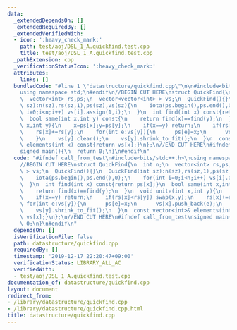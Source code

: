 ```yaml
---
data:
  _extendedDependsOn: []
  _extendedRequiredBy: []
  _extendedVerifiedWith:
  - icon: ':heavy_check_mark:'
    path: test/aoj/DSL_1_A.quickfind.test.cpp
    title: test/aoj/DSL_1_A.quickfind.test.cpp
  _pathExtension: cpp
  _verificationStatusIcon: ':heavy_check_mark:'
  attributes:
    links: []
  bundledCode: "#line 1 \"datastructure/quickfind.cpp\"\n\n#include<bits/stdc++.h>\n\
    using namespace std;\n#endif\n//BEGIN CUT HERE\nstruct QuickFind{\n  int n;\n\
    \  vector<int> rs,ps;\n  vector<vector<int> > vs;\n  QuickFind(){}\n  QuickFind(int\
    \ sz):n(sz),rs(sz,1),ps(sz),vs(sz){\n    iota(ps.begin(),ps.end(),0);\n    for(int\
    \ i=0;i<n;i++) vs[i].assign(1,i);\n  }\n  int find(int x) const{return ps[x];}\n\
    \  bool same(int x,int y) const{\n    return find(x)==find(y);\n  }\n  void unite(int\
    \ x,int y){\n    x=ps[x];y=ps[y];\n    if(x==y) return;\n    if(rs[x]<rs[y]) swap(x,y);\n\
    \    rs[x]+=rs[y];\n    for(int e:vs[y]){\n      ps[e]=x;\n      vs[x].push_back(e);\n\
    \    }\n    vs[y].clear();\n    vs[y].shrink_to_fit();\n  }\n  const vector<int>&\
    \ elements(int x) const{return vs[x];}\n};\n//END CUT HERE\n#ifndef call_from_test\n\
    signed main(){\n  return 0;\n}\n#endif\n"
  code: "#ifndef call_from_test\n#include<bits/stdc++.h>\nusing namespace std;\n#endif\n\
    //BEGIN CUT HERE\nstruct QuickFind{\n  int n;\n  vector<int> rs,ps;\n  vector<vector<int>\
    \ > vs;\n  QuickFind(){}\n  QuickFind(int sz):n(sz),rs(sz,1),ps(sz),vs(sz){\n\
    \    iota(ps.begin(),ps.end(),0);\n    for(int i=0;i<n;i++) vs[i].assign(1,i);\n\
    \  }\n  int find(int x) const{return ps[x];}\n  bool same(int x,int y) const{\n\
    \    return find(x)==find(y);\n  }\n  void unite(int x,int y){\n    x=ps[x];y=ps[y];\n\
    \    if(x==y) return;\n    if(rs[x]<rs[y]) swap(x,y);\n    rs[x]+=rs[y];\n   \
    \ for(int e:vs[y]){\n      ps[e]=x;\n      vs[x].push_back(e);\n    }\n    vs[y].clear();\n\
    \    vs[y].shrink_to_fit();\n  }\n  const vector<int>& elements(int x) const{return\
    \ vs[x];}\n};\n//END CUT HERE\n#ifndef call_from_test\nsigned main(){\n  return\
    \ 0;\n}\n#endif\n"
  dependsOn: []
  isVerificationFile: false
  path: datastructure/quickfind.cpp
  requiredBy: []
  timestamp: '2019-12-17 22:20:47+09:00'
  verificationStatus: LIBRARY_ALL_AC
  verifiedWith:
  - test/aoj/DSL_1_A.quickfind.test.cpp
documentation_of: datastructure/quickfind.cpp
layout: document
redirect_from:
- /library/datastructure/quickfind.cpp
- /library/datastructure/quickfind.cpp.html
title: datastructure/quickfind.cpp
---
```

